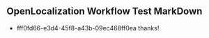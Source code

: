 ## OpenLocalization Workflow Test MarkDown
* fff0fd66-e3d4-45f8-a43b-09ec468ff0ea thanks!

<!--HONumber=Jul16_HO2-->


